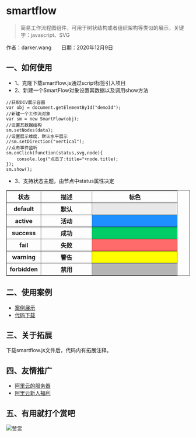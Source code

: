 # smartflow

> 简易工作流程图组件，可用于树状结构或者组织架构等类似的展示，关键字：javascript、SVG

作者：darker.wang&nbsp;&nbsp;&nbsp;&nbsp;&nbsp;&nbsp;
日期：2020年12月9日

## 一、如何使用
- 1、克隆下载smartflow.js通过script标签引入项目
- 2、新建一个SmartFlow对象设置其数据以及调用show方法
```
//获取DIV展示容器
var obj = document.getElementById("demoId");
//新建一个工作流对象
var sm = new SmartFlow(obj);
//设置其数据结构
sm.setNodes(data);
//设置展示维度，默认水平展示
//sm.setDirection("vertical");
//点击事件监听
sm.onClick(function(status,svg,node){
	console.log("点击了:title="+node.title);
});
sm.show();
```
- 3、支持状态主题，由节点中status属性决定
<table border="solid 1px #E8E8E8" width="100%">
	<thead>
		<tr>
			<th width="20%">状态</th>
			<th width="30%">描述</th>
			<th width="50%">标色</th>
		</tr>
	</thead>
	<tbody>
		<tr>
			<th>default</th>
			<th>默认</th>
			<th style='background:#E8E8E8'>&nbsp;</th>
		</tr>
		<tr>
			<th>active</th>
			<th>活动</th>
			<th style='background:#1E90FF'>&nbsp;</th>
		</tr>
		<tr>
			<th>success</th>
			<th>成功</th>
			<th style='background:#00CD66'>&nbsp;</th>
		</tr>
		<tr>
			<th>fail</th>
			<th>失败</th>
			<th style='background:#FF6A6A'>&nbsp;</th>
		</tr>
		<tr>
			<th>warning</th>
			<th>警告</th>
			<th style='background:#FFFF00'>&nbsp;</th>
		</tr>
		<tr>
			<th>forbidden</th>
			<th>禁用</th>
			<th style='background:#B5B5B5'>&nbsp;</th>
		</tr>
	</tbody>
</table>

## 二、使用案例
- [案例展示](https://www.motry.net/smartflow)
- [代码下载](https://github.com/godbirds/smartflow.git)

## 三、关于拓展
下载smartflow.js文件后，代码内有拓展注释。

## 四、友情推广
- [阿里云的服务器](https://www.aliyun.com/minisite/goods?taskCode=pintuan20201212&recordId=298718&userCode=b2yi9nin)
- [阿里云新人福利](https://www.aliyun.com/1111/new?userCode=b2yi9nin)

## 五、有用就打个赏吧
![赞赏](https://upload-images.jianshu.io/upload_images/9599406-dbbf508da73177b3.jpg?imageMogr2/auto-orient/strip%7CimageView2/2/w/1240)
